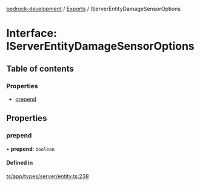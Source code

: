 [bedrock-development](../README.md) / [Exports](../modules.md) / IServerEntityDamageSensorOptions

# Interface: IServerEntityDamageSensorOptions

## Table of contents

### Properties

- [prepend](IServerEntityDamageSensorOptions.md#prepend)

## Properties

### prepend

• **prepend**: `boolean`

#### Defined in

[ts/app/types/server/entity.ts:238](https://github.com/DauntlessStudio/Bedrock-Developments/blob/c7d1542/ts/app/types/server/entity.ts#L238)
